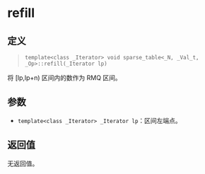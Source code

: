 # refill
## 定义
> `template<class _Iterator> void sparse_table<_N, _Val_t, _Op>::refill(_Iterator lp)`

将 [lp,lp+n) 区间内的数作为 RMQ 区间。

## 参数
- `template<class _Iterator> _Iterator lp`：区间左端点。

## 返回值
无返回值。